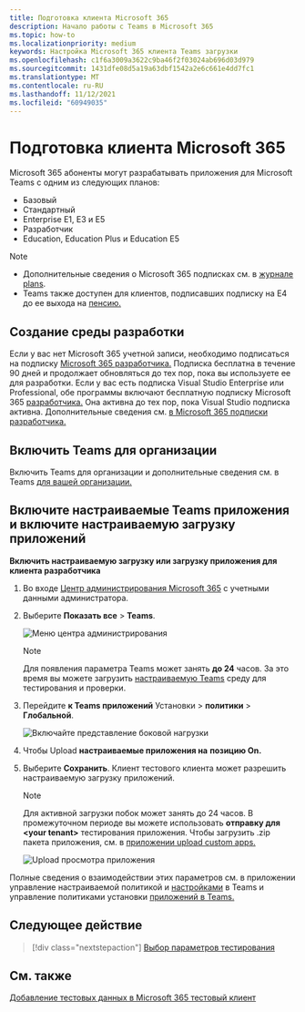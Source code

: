 ```yaml
---
title: Подготовка клиента Microsoft 365
description: Начало работы с Teams в Microsoft 365
ms.topic: how-to
ms.localizationpriority: medium
keywords: Настройка Microsoft 365 клиента Teams загрузки
ms.openlocfilehash: c1f6a3009a3622c9ba46f2f03024ab696d03d979
ms.sourcegitcommit: 1431dfe08d5a19a63dbf1542a2e6c661e4dd7fc1
ms.translationtype: MT
ms.contentlocale: ru-RU
ms.lasthandoff: 11/12/2021
ms.locfileid: "60949035"
---
```

# <a name="prepare-your-microsoft-365-tenant"></a>Подготовка клиента Microsoft 365

Microsoft 365 абоненты могут разрабатывать приложения для Microsoft Teams с одним из следующих планов:

* Базовый
* Стандартный
* Enterprise E1, E3 и E5
* Разработчик
* Education, Education Plus и Education E5

> [!NOTE]
> * Дополнительные сведения о Microsoft 365 подписках см. в [журнале plans](https://products.office.com/business/compare-more-office-365-for-business-plans).
> * Teams также доступен для клиентов, подписавших подписку на E4 до ее выхода на [пенсию.](https://support.office.com//article/important-information-for-office-365-enterprise-e4-customers-f9572348-43a2-43fa-a3d8-3b6c9c042147)

## <a name="create-your-development-environment"></a>Создание среды разработки

Если у вас нет Microsoft 365 учетной записи, необходимо подписаться на подписку [Microsoft 365 разработчика.](https://developer.microsoft.com/microsoft-365/dev-program) Подписка бесплатна в течение 90 дней и продолжает обновляться до тех пор, пока вы используете ее для разработки. Если у вас есть подписка Visual Studio Enterprise или Professional, обе программы включают бесплатную подписку Microsoft 365 [разработчика.](https://aka.ms/MyVisualStudioBenefits) Она активна до тех пор, пока Visual Studio подписка активна. Дополнительные сведения см. [в Microsoft 365 подписки разработчика.](/office/developer-program/office-365-developer-program-get-started)

## <a name="enable-teams-for-your-organization"></a>Включить Teams для организации

Включить Teams для организации и дополнительные сведения см. в Teams [для вашей организации.](/microsoftteams/enable-features-office-365)

## <a name="enable-custom-teams-apps-and-turn-on-custom-app-uploading"></a>Включите настраиваемые Teams приложения и включите настраиваемую загрузку приложений

**Включить настраиваемую загрузку или загрузку приложения для клиента разработчика**

1. Во входе [Центр администрирования Microsoft 365](https://admin.microsoft.com/Adminportal/Home?source=applauncher#/homepage#/) с учетными данными администратора.

2. Выберите **Показать все**  >  **Teams**.

    ![Меню центра администрирования](~/assets/images/prepare-test-tenant/admin-center.png)

    > [!Note]
    > Для появления параметра Teams может занять **до 24** часов. За это время вы можете загрузить [настраиваемую Teams](/microsoftteams/upload-custom-apps#validate) среду для тестирования и проверки.

3. Перейдите **к Teams приложений** Установки  >  **политики**  >  **Глобальной**.

   ![Включайте представление боковой нагрузки](~/assets/images/prepare-test-tenant/turn-on-sideload.png)

4. Чтобы Upload **настраиваемые приложения на** **позицию On.**

5. Выберите **Сохранить**. Клиент тестового клиента может разрешить настраиваемую загрузку приложений.

    > [!Note]
    > Для активной загрузки побок может занять до 24 часов. В промежуточном периоде вы можете использовать **отправку для \<your tenant>** тестирования приложения. Чтобы загрузить .zip пакета приложения, см. в [приложении upload custom apps.](/microsoftteams/upload-custom-apps#upload)

    ![Upload просмотра приложения](~/assets/images/prepare-test-tenant/upload-for-contoso.png)

Полные сведения о взаимодействии этих параметров см. в приложении управление настраиваемой политикой и [настройками](/microsoftteams/teams-custom-app-policies-and-settings) в Teams и управление политиками установки [приложений в Teams.](/microsoftteams/teams-app-setup-policies)

## <a name="next-step"></a>Следующее действие

> [!div class="nextstepaction"] 
> [Выбор параметров тестирования](~/concepts/build-and-test/debug.md)

## <a name="see-also"></a>См. также

[Добавление тестовых данных в Microsoft 365 тестовый клиент](~/concepts/build-and-test/test-data.md)
